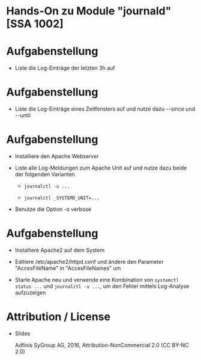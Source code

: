 # Hands-On zu Module "journald" [SSA 1002]

# Aufgabenstellung

* Liste die Log-Einträge der letzten 3h auf

# Aufgabenstellung

* Liste die Log-Einträge eines Zeitfensters auf und nutze dazu --since und --until

# Aufgabenstellung

* Installiere den Apache Webserver

* Liste alle Log-Meldungen zum Apache Unit auf und nutze dazu beide der folgenden Varianten

  * ```journalctl -u ...```

  * ```journalctl _SYSTEMD_UNIT=...```

* Benutze die Option -o verbose

# Aufgabenstellung

* Installiere Apache2 auf dem System

* Editiere /etc/apache2/httpd.conf und ändere den Parameter "AccesFileName" in "AccesFileNames" um

* Starte Apache neu und verwende eine Kombination von ```systemctl status ...``` und ```journalctl -u ...```, um den Fehler mittels Log-Analyse aufzuzeigen

# Attribution / License

* Slides

  Adfinis SyGroup AG, 2016, Attribution-NonCommercial 2.0 (CC BY-NC 2.0)
